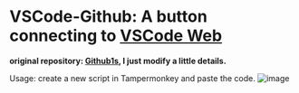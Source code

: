 # VSCode-Github: A button connecting to [VSCode Web](https://vscode.dev/) 
**original repository: [Github1s](https://github.com/JackieZheng/Github1s), I just modify a little details.**

Usage: create a new script in Tampermonkey and paste the code.
![image](https://user-images.githubusercontent.com/56864878/148378552-ea249330-f153-4677-8f42-0156cbb2a09b.png)

